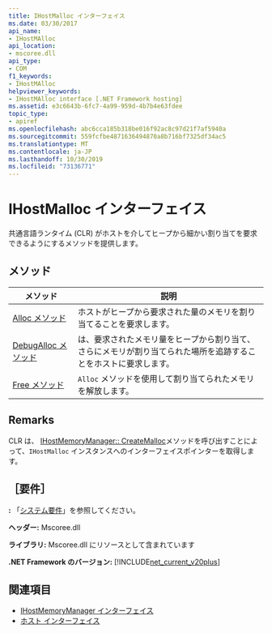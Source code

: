 ```yaml
---
title: IHostMalloc インターフェイス
ms.date: 03/30/2017
api_name:
- IHostMAlloc
api_location:
- mscoree.dll
api_type:
- COM
f1_keywords:
- IHostMAlloc
helpviewer_keywords:
- IHostMAlloc interface [.NET Framework hosting]
ms.assetid: e3c6643b-6fc7-4a99-959d-4b7b4e63fdee
topic_type:
- apiref
ms.openlocfilehash: abc6cca185b318be016f92ac8c97d21f7af5940a
ms.sourcegitcommit: 559fcfbe4871636494870a8b716bf7325df34ac5
ms.translationtype: MT
ms.contentlocale: ja-JP
ms.lasthandoff: 10/30/2019
ms.locfileid: "73136771"
---
```

# <a name="ihostmalloc-interface"></a>IHostMalloc インターフェイス
共通言語ランタイム (CLR) がホストを介してヒープから細かい割り当てを要求できるようにするメソッドを提供します。  
  
## <a name="methods"></a>メソッド  
  
|メソッド|説明|  
|------------|-----------------|  
|[Alloc メソッド](../../../../docs/framework/unmanaged-api/hosting/ihostmalloc-alloc-method.md)|ホストがヒープから要求された量のメモリを割り当てることを要求します。|  
|[DebugAlloc メソッド](../../../../docs/framework/unmanaged-api/hosting/ihostmalloc-debugalloc-method.md)|は、要求されたメモリ量をヒープから割り当て、さらにメモリが割り当てられた場所を追跡することをホストに要求します。|  
|[Free メソッド](../../../../docs/framework/unmanaged-api/hosting/ihostmalloc-free-method.md)|`Alloc` メソッドを使用して割り当てられたメモリを解放します。|  
  
## <a name="remarks"></a>Remarks  
 CLR は、 [IHostMemoryManager:: CreateMalloc](../../../../docs/framework/unmanaged-api/hosting/ihostmemorymanager-createmalloc-method.md)メソッドを呼び出すことによって、`IHostMalloc` インスタンスへのインターフェイスポインターを取得します。  
  
## <a name="requirements"></a>［要件］  
 **:** 「[システム要件](../../../../docs/framework/get-started/system-requirements.md)」を参照してください。  
  
 **ヘッダー:** Mscoree.dll  
  
 **ライブラリ:** Mscoree.dll にリソースとして含まれています  
  
 **.NET Framework のバージョン:** [!INCLUDE[net_current_v20plus](../../../../includes/net-current-v20plus-md.md)]  
  
## <a name="see-also"></a>関連項目

- [IHostMemoryManager インターフェイス](../../../../docs/framework/unmanaged-api/hosting/ihostmemorymanager-interface.md)
- [ホスト インターフェイス](../../../../docs/framework/unmanaged-api/hosting/hosting-interfaces.md)
